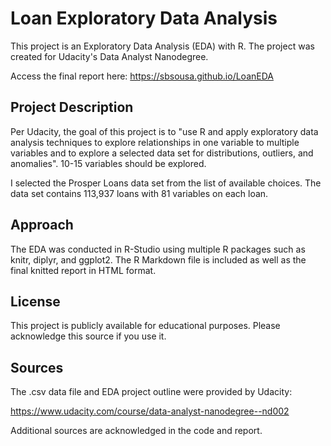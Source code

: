 # Loan Exploratory Data Analysis

This project is an Exploratory Data Analysis (EDA) with R. The project was created for Udacity's Data Analyst Nanodegree. 

Access the final report here: https://sbsousa.github.io/LoanEDA

## Project Description

Per Udacity, the goal of this project is to "use R and apply exploratory data analysis techniques to explore relationships in one variable to multiple variables and to explore a selected data set for distributions, outliers, and anomalies". 10-15 variables should be explored.

I selected the Prosper Loans data set from the list of available choices. The data set contains 113,937 loans with 81 variables on each loan. 

## Approach

The EDA was conducted in R-Studio using multiple R packages such as knitr, diplyr, and ggplot2. The R Markdown file is included as well as the final knitted report in HTML format.

## License

This project is publicly available for educational purposes. Please acknowledge this source if you use it.

## Sources

The .csv data file and EDA project outline were provided by Udacity:

https://www.udacity.com/course/data-analyst-nanodegree--nd002

Additional sources are acknowledged in the code and report.

